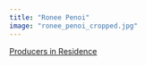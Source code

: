 ```yaml
---
title: "Ronee Penoi"
image: "ronee_penoi_cropped.jpg"
---
```


[Producers in Residence](/affiliated-artists/producers-in-residence)